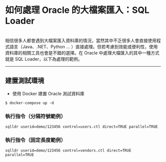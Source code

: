 # 如何處理 Oracle 的大檔案匯入：SQL Loader
<br />
相信很多人都會遇到大檔案匯入資料庫的情況，當然其中不乏很多人會直接使用程式語言（Java、.NET、Python ... ）直接處理。但若考慮到效能或便利性，使用資料庫的相關工具也會是不錯的選擇。在 Oracle 中處理大檔匯入的其中一種方式就是 SQL Loader，以下為處理的範例。

---

## 建置測試環境
* 使用 Docker 建置 Oracle 測試資料庫

```
$ docker-compose up -d
```


### 執行指令（分隔符號範例）
```
sqlldr userid=demo/123456 control=users.ctl direct=TRUE parallel=TRUE
```

### 執行指令（固定長度範例）
```
sqlldr userid=demo/123456 control=vendors.ctl direct=TRUE parallel=TRUE
```

